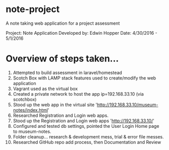 # note-project
A note taking web application for a project assessment

Project: Note Application
Developed by: Edwin Hopper
Date:   4/30/2016 - 5/1/2016

Overview of steps taken...
==========================
1. Attempted to build assessment in laravel/homestead
2. Scotch Box with LAMP stack features used to create/modify the web application
3. Vagrant used as the virtual box
4. Created a private network to host the app ip=192.168.33.10 (via scotchbox)
5. Stood up the web app in the virtual site 'http://192.168.33.10/museum-notes/index.html' 
6. Researched Registration and Login web apps.
7. Stood up the Registration and Login web apps 'http://192.168.33.10/'
8. Configured and tested db settings, pointed the User Login Home page to museum-notes.
9. Folder cleanup... research & development mess, trial & error file messes.
10. Researched GitHub repo add process, then Documentation and Review 

